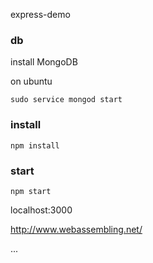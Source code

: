 express-demo

### db

install MongoDB

on ubuntu
```shell
sudo service mongod start
```

### install

```shell
npm install
```

### start

```shell
npm start

```
localhost:3000

http://www.webassembling.net/



...

